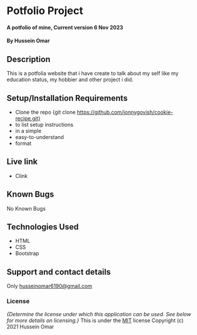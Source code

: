 # Potfolio Project

#### A potfolio of mine, Current version 6 Nov 2023

#### By **Hussein Omar**

## Description

This is a potfolia website that i have create to talk about my self like my education status, my hobbier and other project i did.

## Setup/Installation Requirements

- Clone the repo {git clone https://github.com/jonnygovish/cookie-recipe.git}
- to list setup instructions
- in a simple
- easy-to-understand
- format

## Live link

- Clink

## Known Bugs

No Known Bugs

## Technologies Used

- HTML
- CSS
- Bootstrap

## Support and contact details

Only husseinomar6190@gmail.com

### License

_{Determine the license under which this application can be used. See below for more details on licensing.}_
This is under the [MIT](LICENSE) license
Copyright (c) 2021 Hussein Omar
